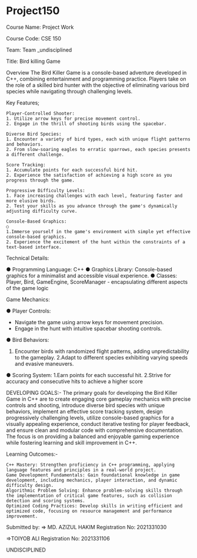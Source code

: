 # Project150
Course Name: Project Work

Course Code: CSE 150

Team: Team _undisciplined

Title: Bird killing Game

Overview The Bird Killer Game is a console-based adventure developed in C++, combining entertainment and programming practice. 
Players take on the role of a skilled bird hunter with the objective of eliminating various bird species
while navigating through challenging levels.

Key Features;

    Player-Controlled Shooter: 
    1. Utilize arrow keys for precise movement control. 
    2. Engage in the thrill of shooting birds using the spacebar.

    Diverse Bird Species: 
    1. Encounter a variety of bird types, each with unique flight patterns and behaviors. 
    2. From slow-soaring eagles to erratic sparrows, each species presents a different challenge.

    Score Tracking: 
    1. Accumulate points for each successful bird hit. 
    2. Experience the satisfaction of achieving a high score as you progress through the game.

    Progressive Difficulty Levels: 
    1. Face increasing challenges with each level, featuring faster and more elusive birds. 
    2. Test your skills as you advance through the game's dynamically adjusting difficulty curve.

    Console-Based Graphics: 
    ○
    1.Immerse yourself in the game's environment with simple yet effective console-based graphics. 
    2. Experience the excitement of the hunt within the constraints of a text-based interface.

Technical Details:

● Programming Language: C++ 
● Graphics Library: Console-based graphics for a minimalist and accessible visual experience. 
● Classes: Player, Bird, GameEngine, ScoreManager - encapsulating different aspects of the game logic

Game Mechanics:

● Player Controls:

   * Navigate the game using arrow keys for movement precision.
   * Engage in the hunt with intuitive spacebar shooting controls.

● Bird Behaviors:

   1. Encounter birds with randomized flight patterns, adding unpredictability to the gameplay.
  2.Adapt to different species exhibiting varying speeds and evasive maneuvers.

● Scoring System: 
1.Earn points for each successful hit. 
2.Strive for accuracy and consecutive hits to achieve a higher score

DEVELOPING GOALS:- The primary goals for developing the Bird Killer Game in C++ are to create engaging core gameplay mechanics with precise controls and shooting, introduce diverse bird species with unique behaviors, implement an effective score tracking system, design progressively challenging levels, utilize console-based graphics for a visually appealing experience, conduct iterative testing for player feedback, and ensure clean and modular code with comprehensive documentation. The focus is on providing a balanced and enjoyable gaming experience while fostering learning and skill improvement in C++.

Learning Outcomes:-

    C++ Mastery: Strengthen proficiency in C++ programming, applying language features and principles in a real-world project.
    Game Development Fundamentals: Gain foundational knowledge in game development, including mechanics, player interaction, and dynamic difficulty design.
    Algorithmic Problem Solving: Enhance problem-solving skills through the implementation of critical game features, such as collision detection and scoring systems.
    Optimized Coding Practices: Develop skills in writing efficient and optimized code, focusing on resource management and performance improvement.

Submitted by: 
=> MD. AZIZUL HAKIM
Registration No: 2021331030 

=>TOIYOB ALI 
Registration No: 2021331106

UNDISCIPLINED
